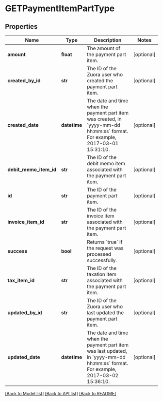 # GETPaymentItemPartType

## Properties
Name | Type | Description | Notes
------------ | ------------- | ------------- | -------------
**amount** | **float** | The amount of the payment part item.  | [optional] 
**created_by_id** | **str** | The ID of the Zuora user who created the payment part item.  | [optional] 
**created_date** | **datetime** | The date and time when the payment part item was created, in &#x60;yyyy-mm-dd hh:mm:ss&#x60; format. For example, 2017-03-01 15:31:10.  | [optional] 
**debit_memo_item_id** | **str** | The ID of the debit memo item associated with the payment part item.  | [optional] 
**id** | **str** | The ID of the payment part item.  | [optional] 
**invoice_item_id** | **str** | The ID of the invoice item associated with the payment part item.  | [optional] 
**success** | **bool** | Returns &#x60;true&#x60; if the request was processed successfully. | [optional] 
**tax_item_id** | **str** | The ID of the taxation item associated with the payment part item.  | [optional] 
**updated_by_id** | **str** | The ID of the Zuora user who last updated the payment part item.  | [optional] 
**updated_date** | **datetime** | The date and time when the payment part item was last updated, in &#x60;yyyy-mm-dd hh:mm:ss&#x60; format. For example, 2017-03-02 15:36:10.  | [optional] 

[[Back to Model list]](../README.md#documentation-for-models) [[Back to API list]](../README.md#documentation-for-api-endpoints) [[Back to README]](../README.md)

